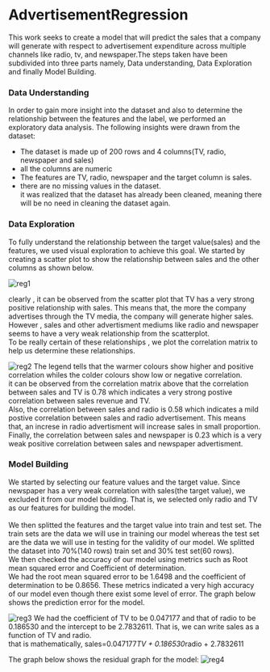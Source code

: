 # AdvertisementRegression
This work seeks to create a model that will predict the sales that a company will generate with respect to advertisement expenditure across multiple channels like radio, tv, and newspaper.The steps taken have been subdivided into three parts namely, Data understanding,  Data Exploration and finally Model Building.

### Data Understanding 
In order to gain more insight into the dataset and also to determine the relationship between the features and the label, we performed an exploratory data analysis.
The following insights were drawn from the dataset:
* The dataset is made up of 200 rows and 4 columns(TV, radio, newspaper and sales)
* all the columns are numeric
* The features are TV, radio, newspaper and the target column is sales.
* there are no missing values in the dataset.\
it was realized that the dataset has already been cleaned, meaning there will be no need in cleaning the dataset again.

### Data Exploration 
To fully understand the relationship between the target value(sales) and the features, we used visual exploration to achieve this goal.
We started by creating a scatter plot to show the relationship between sales and the other columns as shown below.

![reg1](https://user-images.githubusercontent.com/68768460/93653375-2d9a7100-fa08-11ea-84c8-9a9c3bf01ea8.png)

clearly , it can be observed from the scatter plot that TV has a very strong positive relationship with sales. This means that, the more the company advertises through the TV media, the company will generate higher sales.
However , sales and other advertisment mediums like radio and newspaper seems to have a very weak relationship from the scatterplot.\
To be really certain of these relationships , we plot the correlation matrix to help us determine these relationships.

![reg2](https://user-images.githubusercontent.com/68768460/93653879-5ae81e80-fa0a-11ea-934a-83f892a1ba1e.png)
The legend tells that the warmer colours show higher and positive correlation whiles the colder colours show low or negative correlation.   
it can be observed from the correlation matrix above that the correlation between sales and TV is 0.78 which indicates a very strong postive correlation between sales revenue and TV.\
Also, the correlation between sales and radio is 0.58 which indicates a mild postive correlation between sales and radio advertisement. This means that, an increse in radio advertisment will increase sales in small proportion.\
Finally, the correlation between sales and newspaper is 0.23 which is a very weak positive correlation between sales and newspaper advertisment. 

### Model Building
We started by selecting our feature values and the target value. Since newspaper has a very weak correlation with sales(the target value), we excluded it from our model building. That is, we selected only radio and TV as our features for building the model.\
\
We then splitted the features and the target value into train and test set. The train sets are the data we will use in training our model whereas the test set are the data we will use in testing for the validity of our model. We splitted the dataset into 70%(140 rows) train set and 30% test set(60 rows).\
We then checked the accuracy of our model using metrics such as Root mean squared error and Coefficient of determination.\
We had the root mean squared error to be 1.6498 and the coefficient of determination to be 0.8656. These metrics indicated a very high accuracy of our model even though there exist some level of error. The graph below shows the prediction error for the model.

![reg3](https://user-images.githubusercontent.com/68768460/93654773-db108300-fa0e-11ea-8d9a-c7e332669a48.png)
We had the coefficient of TV to be 0.047177 and that of radio to be 0.186530 and the intercept to be 2.7832611. That is, we can write sales as a function of TV and radio.\
that is mathematically,  sales=0.047177*TV + 0.186530*radio + 2.7832611

The graph below shows the residual graph for the model:
![reg4](https://user-images.githubusercontent.com/68768460/93654983-4575f300-fa10-11ea-95b4-80c00b40a620.png)


